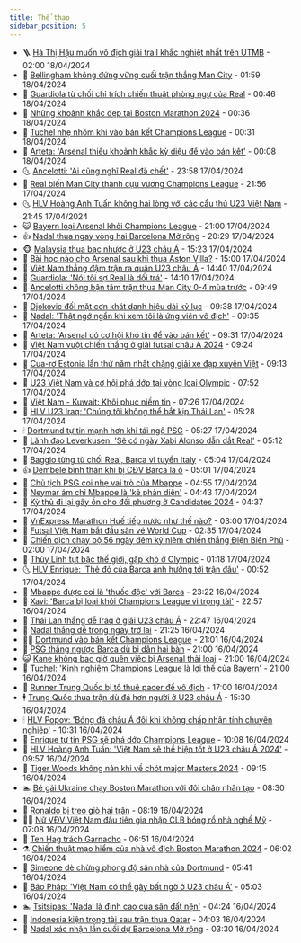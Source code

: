 ```yaml
---
title: Thể thao
sidebar_position: 5
---
```


<!-- vnexpress-the-thao:START -->
- 🪜 [Hà Thị Hậu muốn vô địch giải trail khắc nghiệt nhất trên UTMB](https://vnexpress.net/ha-thi-hau-muon-vo-dich-giai-trail-khac-nghiet-nhat-tren-utmb-4735088.html) - 02:00 18/04/2024
- 🦩 [Bellingham không đứng vững cuối trận thắng Man City](https://vnexpress.net/bellingham-khong-dung-vung-cuoi-tran-thang-man-city-4735754.html) - 01:59 18/04/2024
- 🧰 [Guardiola từ chối chỉ trích chiến thuật phòng ngự của Real](https://vnexpress.net/guardiola-tu-choi-chi-trich-chien-thuat-phong-ngu-cua-real-4735714.html) - 00:46 18/04/2024
- 🤗 [Những khoảnh khắc đẹp tại Boston Marathon 2024](https://vnexpress.net/nhung-khoanh-khac-dep-tai-boston-marathon-2024-4735400.html) - 00:36 18/04/2024
- 🥳 [Tuchel nhẹ nhõm khi vào bán kết Champions League](https://vnexpress.net/tuchel-nhe-nhom-khi-vao-ban-ket-champions-league-4735724.html) - 00:31 18/04/2024
- 🦣 [Arteta: &#39;Arsenal thiếu khoảnh khắc kỳ diệu để vào bán kết&#39;](https://vnexpress.net/arteta-arsenal-thieu-khoanh-khac-ky-dieu-de-vao-ban-ket-4735713.html) - 00:08 18/04/2024
- 🌜 [Ancelotti: &#39;Ai cũng nghĩ Real đã chết&#39;](https://vnexpress.net/ancelotti-ai-cung-nghi-real-da-chet-4735705.html) - 23:58 17/04/2024
- 🫶 [Real biến Man City thành cựu vương Champions League](https://vnexpress.net/real-bien-man-city-thanh-cuu-vuong-champions-league-4735701.html) - 21:56 17/04/2024
- 🌜 [HLV Hoàng Anh Tuấn không hài lòng với các cầu thủ U23 Việt Nam](https://vnexpress.net/hlv-hoang-anh-tuan-khong-hai-long-voi-cac-cau-thu-u23-viet-nam-4735698.html) - 21:45 17/04/2024
- 😺 [Bayern loại Arsenal khỏi Champions League](https://vnexpress.net/bayern-loai-arsenal-khoi-champions-league-4735700.html) - 21:00 17/04/2024
- 👍 [Nadal thua ngay vòng hai Barcelona Mở rộng](https://vnexpress.net/nadal-thua-ngay-vong-hai-barcelona-mo-rong-4735699.html) - 20:29 17/04/2024
- 🐵 [Malaysia thua bạc nhược ở U23 châu Á](https://vnexpress.net/malaysia-thua-bac-nhuoc-o-u23-chau-a-4735673.html) - 15:23 17/04/2024
- 💫 [Bài học nào cho Arsenal sau khi thua Aston Villa?](https://vnexpress.net/bai-hoc-nao-cho-arsenal-sau-khi-thua-aston-villa-4735367.html) - 15:00 17/04/2024
- 🦆 [Việt Nam thắng đậm trận ra quân U23 châu Á](https://vnexpress.net/u23-viet-nam-vs-u23-kuwait-4735656-tong-thuat.html) - 14:40 17/04/2024
- 🙉 [Guardiola: &#39;Nói tôi sợ Real là dối trá&#39;](https://vnexpress.net/guardiola-noi-toi-so-real-la-doi-tra-4735659.html) - 14:10 17/04/2024
- 📝 [Ancelotti không bận tâm trận thua Man City 0-4 mùa trước](https://vnexpress.net/ancelotti-khong-ban-tam-tran-thua-man-city-0-4-mua-truoc-4735581.html) - 09:49 17/04/2024
- 💯 [Djokovic đối mặt cơn khát danh hiệu dài kỷ lục](https://vnexpress.net/djokovic-doi-mat-con-khat-danh-hieu-dai-ky-luc-4735548.html) - 09:38 17/04/2024
- 🌈 [Nadal: &#39;Thật ngớ ngẩn khi xem tôi là ứng viên vô địch&#39;](https://vnexpress.net/nadal-that-ngo-ngan-khi-xem-toi-la-ung-vien-vo-dich-4735520.html) - 09:35 17/04/2024
- 🦩 [Arteta: &#39;Arsenal có cơ hội khó tin để vào bán kết&#39;](https://vnexpress.net/arteta-arsenal-co-co-hoi-kho-tin-de-vao-ban-ket-4735549.html) - 09:31 17/04/2024
- 🐲 [Việt Nam vuột chiến thắng ở giải futsal châu Á 2024](https://vnexpress.net/viet-nam-vuot-chien-thang-o-giai-futsal-chau-a-2024-4734799.html) - 09:24 17/04/2024
- 🌁 [Cua-rơ Estonia lần thứ năm nhất chặng giải xe đạp xuyên Việt](https://vnexpress.net/cua-ro-estonia-lan-thu-nam-nhat-chang-giai-xe-dap-xuyen-viet-4735437.html) - 09:13 17/04/2024
- 💯 [U23 Việt Nam và cơ hội phá dớp tại vòng loại Olympic](https://vnexpress.net/u23-viet-nam-va-co-hoi-pha-dop-tai-vong-loai-olympic-4735461.html) - 07:52 17/04/2024
- 🌝 [Việt Nam - Kuwait: Khôi phục niềm tin](https://vnexpress.net/viet-nam-kuwait-khoi-phuc-niem-tin-4735436.html) - 07:26 17/04/2024
- 🤖 [HLV U23 Iraq: &#39;Chúng tôi không thể bắt kịp Thái Lan&#39;](https://vnexpress.net/hlv-u23-iraq-chung-toi-khong-the-bat-kip-thai-lan-4735391.html) - 05:28 17/04/2024
- 🕯 [Dortmund tự tin mạnh hơn khi tái ngộ PSG](https://vnexpress.net/dortmund-tu-tin-manh-hon-khi-tai-ngo-psg-4735404.html) - 05:27 17/04/2024
- 🧰 [Lãnh đạo Leverkusen: &#39;Sẽ có ngày Xabi Alonso dẫn dắt Real&#39;](https://vnexpress.net/lanh-dao-leverkusen-se-co-ngay-xabi-alonso-dan-dat-real-4735141.html) - 05:12 17/04/2024
- 🥳 [Baggio từng từ chối Real, Barca vì tuyển Italy](https://vnexpress.net/baggio-tung-tu-choi-real-barca-vi-tuyen-italy-4735092.html) - 05:04 17/04/2024
- 👍 [Dembele bình thản khi bị CĐV Barca la ó](https://vnexpress.net/dembele-binh-than-khi-bi-cdv-barca-la-o-4735199.html) - 05:01 17/04/2024
- 💪 [Chủ tịch PSG coi nhẹ vai trò của Mbappe](https://vnexpress.net/chu-tich-psg-coi-nhe-vai-tro-cua-mbappe-4735394.html) - 04:55 17/04/2024
- 👹 [Neymar ám chỉ Mbappe là &#39;kẻ phản diện&#39;](https://vnexpress.net/neymar-am-chi-mbappe-la-ke-phan-dien-4735354.html) - 04:43 17/04/2024
- 🧰 [Kỳ thủ đi lại gây ồn cho đối phương ở Candidates 2024](https://vnexpress.net/ky-thu-di-lai-gay-on-cho-doi-phuong-o-candidates-2024-4734840.html) - 04:37 17/04/2024
- 🚀 [VnExpress Marathon Huế tiếp nước như thế nào?](https://vnexpress.net/vnexpress-marathon-hue-tiep-nuoc-nhu-the-nao-4729398.html) - 03:00 17/04/2024
- 🎃 [Futsal Việt Nam bắt đầu săn vé World Cup](https://vnexpress.net/futsal-viet-nam-bat-dau-san-ve-world-cup-4735265.html) - 02:35 17/04/2024
- 🧰 [Chiến dịch chạy bộ 56 ngày đêm kỷ niệm chiến thắng Điện Biên Phủ](https://vnexpress.net/chien-dich-chay-bo-56-ngay-dem-ky-niem-chien-thang-dien-bien-phu-4732276.html) - 02:00 17/04/2024
- 👀 [Thùy Linh tụt bậc thế giới, gặp khó ở Olympic](https://vnexpress.net/thuy-linh-tut-bac-the-gioi-gap-kho-o-olympic-4735230.html) - 01:18 17/04/2024
- 🌜 [HLV Enrique: &#39;Thẻ đỏ của Barca ảnh hưởng tới trận đấu&#39;](https://vnexpress.net/hlv-enrique-the-do-cua-barca-anh-huong-toi-tran-dau-4735204.html) - 00:52 17/04/2024
- 🫶 [Mbappe được coi là &#39;thuốc độc&#39; với Barca](https://vnexpress.net/mbappe-duoc-coi-la-thuoc-doc-voi-barca-4735201.html) - 23:22 16/04/2024
- 🦄 [Xavi: &#39;Barca bị loại khỏi Champions League vì trọng tài&#39;](https://vnexpress.net/xavi-barca-bi-loai-khoi-champions-league-vi-trong-tai-4735198.html) - 22:57 16/04/2024
- 🥳 [Thái Lan thắng dễ Iraq ở giải U23 châu Á](https://vnexpress.net/thai-lan-thang-de-iraq-o-giai-u23-chau-a-4735192.html) - 22:47 16/04/2024
- 🐲 [Nadal thắng dễ trong ngày trở lại](https://vnexpress.net/nadal-thang-de-trong-ngay-tro-lai-4735194.html) - 21:25 16/04/2024
- 🧑‍🏫 [Dortmund vào bán kết Champions League](https://vnexpress.net/dortmund-vao-ban-ket-champions-league-4735195.html) - 21:01 16/04/2024
- 🤔 [PSG thắng ngược Barca dù bị dẫn hai bàn](https://vnexpress.net/psg-thang-nguoc-barca-du-bi-dan-hai-ban-4735196.html) - 21:00 16/04/2024
- 😺 [Kane không bao giờ quên việc bị Arsenal thải loại](https://vnexpress.net/kane-khong-bao-gio-quen-viec-bi-arsenal-thai-loai-4735186.html) - 21:00 16/04/2024
- 💪 [Tuchel: &#39;Kinh nghiệm Champions League là lợi thế của Bayern&#39;](https://vnexpress.net/tuchel-kinh-nghiem-champions-league-la-loi-the-cua-bayern-4735183.html) - 21:00 16/04/2024
- 💼 [Runner Trung Quốc bị tố thuê pacer để vô địch](https://vnexpress.net/runner-trung-quoc-bi-to-thue-pacer-de-vo-dich-4735164.html) - 17:00 16/04/2024
- 🕴 [Trung Quốc thua trận dù đá hơn người ở U23 châu Á](https://vnexpress.net/trung-quoc-thua-tran-du-da-hon-nguoi-o-u23-chau-a-4735184.html) - 15:30 16/04/2024
- 🕯 [HLV Popov: &#39;Bóng đá châu Á đôi khi không chấp nhận tính chuyên nghiệp&#39;](https://vnexpress.net/hlv-popov-bong-da-chau-a-doi-khi-khong-chap-nhan-tinh-chuyen-nghiep-4735125.html) - 10:31 16/04/2024
- 📝 [Enrique tự tin PSG sẽ phá dớp Champions League](https://vnexpress.net/enrique-tu-tin-psg-se-pha-dop-champions-league-4735106.html) - 10:08 16/04/2024
- 🧐 [HLV Hoàng Anh Tuấn: &#39;Việt Nam sẽ thể hiện tốt ở U23 châu Á 2024&#39;](https://vnexpress.net/hlv-hoang-anh-tuan-viet-nam-se-the-hien-tot-o-u23-chau-a-2024-4735107.html) - 09:57 16/04/2024
- 🙉 [Tiger Woods không nản khi về chót major Masters 2024](https://vnexpress.net/tiger-woods-khong-nan-khi-ve-chot-major-masters-2024-4735087.html) - 09:15 16/04/2024
- 🏊 [Bé gái Ukraine chạy Boston Marathon với đôi chân nhân tạo](https://vnexpress.net/be-gai-ukraine-chay-boston-marathon-voi-doi-chan-nhan-tao-4735053.html) - 08:30 16/04/2024
- 🌊 [Ronaldo bị treo giò hai trận](https://vnexpress.net/ronaldo-bi-treo-gio-hai-tran-4735050.html) - 08:19 16/04/2024
- 👨‍🏫 [Nữ VĐV Việt Nam đầu tiên gia nhập CLB bóng rổ nhà nghề Mỹ](https://vnexpress.net/nu-vdv-viet-nam-dau-tien-gia-nhap-clb-bong-ro-nha-nghe-my-4734977.html) - 07:08 16/04/2024
- 🥷 [Ten Hag trách Garnacho](https://vnexpress.net/ten-hag-trach-garnacho-4734848.html) - 06:51 16/04/2024
- ⚗️ [Chiến thuật mạo hiểm của nhà vô địch Boston Marathon 2024](https://vnexpress.net/chien-thuat-mao-hiem-cua-nha-vo-dich-boston-marathon-2024-4734954.html) - 06:02 16/04/2024
- 🌮 [Simeone dè chừng phong độ sân nhà của Dortmund](https://vnexpress.net/simeone-de-chung-phong-do-san-nha-cua-dortmund-4734952.html) - 05:41 16/04/2024
- 🤩 [Báo Pháp: &#39;Việt Nam có thể gây bất ngờ ở U23 châu Á&#39;](https://vnexpress.net/bao-phap-viet-nam-co-the-gay-bat-ngo-o-u23-chau-a-4734801.html) - 05:03 16/04/2024
- 🏊 [Tsitsipas: &#39;Nadal là đỉnh cao của sân đất nện&#39;](https://vnexpress.net/tsitsipas-nadal-la-dinh-cao-cua-san-dat-nen-4734812.html) - 04:24 16/04/2024
- 🐎 [Indonesia kiện trọng tài sau trận thua Qatar](https://vnexpress.net/indonesia-kien-trong-tai-sau-tran-thua-qatar-4734903.html) - 04:03 16/04/2024
- 💫 [Nadal xác nhận lần cuối dự Barcelona Mở rộng](https://vnexpress.net/nadal-xac-nhan-lan-cuoi-du-barcelona-mo-rong-4734815.html) - 03:30 16/04/2024<!-- vnexpress-the-thao:END -->

